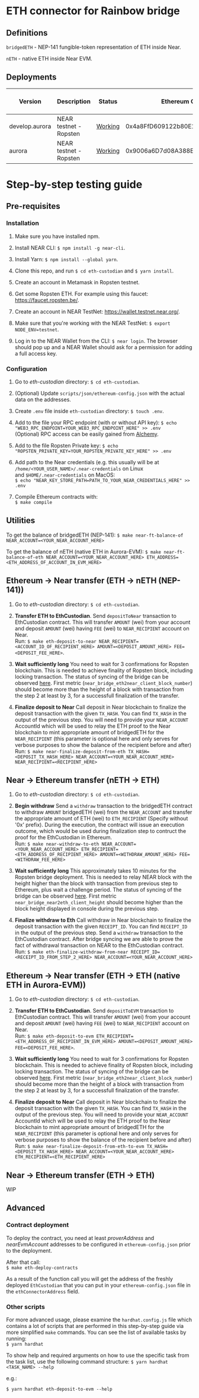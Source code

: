 # ETH connector for Rainbow bridge

## Definitions
`bridgedETH` - NEP-141 fungible-token representation of ETH inside Near.

`nETH` - native ETH inside Near EVM.

## Deployments

| Version        | Description            | Status      | Ethereum Connector Address                 | NEAR Connector Account |
|----------------|------------------------|-------------|--------------------------------------------|------------------------|
| develop.aurora | NEAR testnet - Ropsten | [Working](https://explorer.testnet.near.org/accounts/develop.aurora)   | 0x4a8FfD609122b80E1da0d95e51a31667804eA890 |          develop.aurora        |
|     aurora     | NEAR testnet - Ropsten | [Working](https://explorer.testnet.near.org/accounts/aurora)   | 0x9006a6D7d08A388Eeea0112cc1b6b6B15a4289AF |              aurora            |

# Step-by-step testing guide

## Pre-requisites

### Installation
1. Make sure you have installed npm.

2. Install NEAR CLI: `$ npm install -g near-cli`.

3. Install Yarn: `$ npm install --global yarn`.

4. Clone this repo, and run `$ cd eth-custodian` and `$ yarn install`.

5. Create an account in Metamask in Ropsten testnet.

6. Get some Ropsten ETH. For example using this faucet: https://faucet.ropsten.be/.

7. Create an account in NEAR TestNet: https://wallet.testnet.near.org/.

8. Make sure that you're working with the NEAR TestNet: `$ export NODE_ENV=testnet`.

9. Log in to the NEAR Wallet from the CLI: `$ near login`. The browser should pop up and a NEAR Wallet should ask for a permission for adding a full access key.

### Configuration
1. Go to _eth-custodian_ directory: `$ cd eth-custodian`.

2. (Optional) Update `scripts/json/ethereum-config.json` with the actual data on the addresses.

3. Create `.env` file inside `eth-custodian` directory: `$ touch .env`.

4. Add to the file your RPC endpoint (with or without API key):
`$ echo "WEB3_RPC_ENDPOINT=YOUR_WEB3_RPC_ENDPOINT_HERE" >> .env` <br/>
(Optional) RPC access can be easily gained from [Alchemy](https://www.alchemyapi.io/).

5. Add to the file Ropsten Private key:
`$ echo "ROPSTEN_PRIVATE_KEY=YOUR_ROPSTEN_PRIVATE_KEY_HERE" >> .env`

6. Add path to the Near credentials (e.g. this usually will be at `/home/<YOUR_USER_NAME>/.near-credentials` on Linux <br/>
and `$HOME/.near-credentials` on MacOS: <br/>
`$ echo "NEAR_KEY_STORE_PATH=PATH_TO_YOUR_NEAR_CREDENTIALS_HERE" >> .env`

7. Compile Ethereum contracts with: <br/>
`$ make compile`

## Utilities
To get the balance of bridgedETH (NEP-141):
`$ make near-ft-balance-of NEAR_ACCOUNT=<YOUR_NEAR_ACCOUNT_HERE>`

To get the balance of nETH (native ETH in Aurora-EVM):
`$ make near-ft-balance-of-eth NEAR_ACCOUNT=<YOUR_NEAR_ACCOUNT_HERE> ETH_ADDRESS=<ETH_ADDRESS_OF_ACCOUNT_IN_EVM_HERE>`

## Ethereum -> Near transfer (ETH -> nETH (NEP-141))
1. Go to _eth-custodian_ directory: `$ cd eth-custodian`.

2. **Transfer ETH to EthCustodian**.
Send `depositToNear` transaction to EthCustodian contract.  This will transfer `AMOUNT` (wei) from your account
and deposit `AMOUNT` (wei) having `FEE` (wei) to `NEAR_RECIPIENT` account on Near. <br/>
Run: `$ make eth-deposit-to-near NEAR_RECIPIENT=<ACCOUNT_ID_OF_RECIPIENT_HERE> AMOUNT=<DEPOSIT_AMOUNT_HERE> FEE=<DEPOSIT_FEE_HERE>`.

3. **Wait sufficiently long**
You need to wait for 3 confirmations for Ropsten blockchain. This is needed to achieve finality of Ropsten block, including locking transaction.
The status of syncing of the bridge can be observed [here](http://35.235.76.186:8002/metrics).
First metric (`near_bridge_eth2near_client_block_number`) should become more than the height of a block with transaction from the step 2 at least by 3,
for a successfull finalization of the transfer.

4. **Finalize deposit to Near**
Call deposit in Near blockchain to finalize the deposit transaction with the given `TX_HASH`. You can find `TX_HASH` in the output of the previous step.
You will need to provide your `NEAR_ACCOUNT` AccountId which will be used to relay the ETH proof to the Near blockchain to mint appropriate amount of
bridgedETH for the `NEAR_RECIPIENT` (this parameter is optional here and only serves for verbose purposes to show the balance of the recipient before and after) <br/>
Run: `$ make near-finalize-deposit-from-eth TX_HASH=<DEPOSIT_TX_HASH_HERE> NEAR_ACCOUNT=<YOUR_NEAR_ACCOUNT_HERE> NEAR_RECIPIENT=<RECIPIENT_HERE>`

## Near -> Ethereum transfer (nETH -> ETH)
1. Go to _eth-custodian_ directory: `$ cd eth-custodian`.

2. **Begin withdraw**
Send a `withdraw` transaction to the bridgedETH contract to withdraw `AMOUNT` bridgedETH (wei) from the `NEAR_ACCOUNT` and
transfer the appropriate amount of ETH (wei) to `ETH_RECIPIENT` (Specify without '0x' prefix).
During the execution, the contract will issue an execution outcome, which would be used during finalization step to contruct the proof for the EthCustodian in Ethereum. <br/>
Run: `$ make near-withdraw-to-eth NEAR_ACCOUNT=<YOUR_NEAR_ACCOUNT_HERE> ETH_RECIPIENT=<ETH_ADDRESS_OF_RECIPIENT_HERE> AMOUNT=<WITHDRAW_AMOUNT_HERE> FEE=<WITHDRAW_FEE_HERE>`

3. **Wait sufficiently long**
This approximately takes 10 minutes for the Ropsten bridge deployment.
This is needed to relay NEAR block with the height higher than the block with transaction from previous step to Ethereum, plus wait a challenge period.
The status of syncing of the bridge can be observed [here](http://35.235.76.186:8001/metrics).
First metric `near_bridge_near2eth_client_height` should become higher than the block height displayed in console during the previous step.
4. **Finalize withdraw to Eth**
Call withdraw in Near blockchain to finalize the deposit transaction with the given `RECEIPT_ID`. You can find `RECEIPT_ID` in the output of the previous step.
Send a `withdraw` transaction to the EthCustodian contract. After bridge syncing we are able to prove the fact of withdrawal transaction on NEAR to the EthCustodian contract. <br/>
Run: `$ make eth-finalize-withdraw-from-near RECEIPT_ID=<RECEIPT_ID_FROM_STEP_2_HERE> NEAR_ACCOUNT=<YOUR_NEAR_ACCOUNT_HERE>`

## Ethereum -> Near transfer (ETH -> ETH (native ETH in Aurora-EVM))
1. Go to _eth-custodian_ directory: `$ cd eth-custodian`.

2. **Transfer ETH to EthCustodian**.
Send `depositToEVM` transaction to EthCustodian contract.  This will transfer `AMOUNT` (wei) from your account
and deposit `AMOUNT` (wei) having `FEE` (wei) to `NEAR_RECIPIENT` account on Near. <br/>
Run: `$ make eth-deposit-to-evm ETH_RECIPIENT=<ETH_ADDRESS_OF_RECIPIENT_IN_EVM_HERE> AMOUNT=<DEPOSIT_AMOUNT_HERE> FEE=<DEPOSIT_FEE_HERE>`.

3. **Wait sufficiently long**
You need to wait for 3 confirmations for Ropsten blockchain. This is needed to achieve finality of Ropsten block, including locking transaction.
The status of syncing of the bridge can be observed [here](http://35.235.76.186:8002/metrics).
First metric (`near_bridge_eth2near_client_block_number`) should become more than the height of a block with transaction from the step 2 at least by 3,
for a successfull finalization of the transfer.

4. **Finalize deposit to Near**
Call deposit in Near blockchain to finalize the deposit transaction with the given `TX_HASH`. You can find `TX_HASH` in the output of the previous step.
You will need to provide your `NEAR_ACCOUNT` AccountId which will be used to relay the ETH proof to the Near blockchain to mint appropriate amount of
bridgedETH for the `NEAR_RECIPIENT` (this parameter is optional here and only serves for verbose purposes to show the balance of the recipient before and after) <br/>
Run: `$ make near-finalize-deposit-from-eth-to-evm TX_HASH=<DEPOSIT_TX_HASH_HERE> NEAR_ACCOUNT=<YOUR_NEAR_ACCOUNT_HERE> ETH_RECIPIENT=<ETH_RECIPIENT_HERE>`

## Near -> Ethereum transfer (ETH -> ETH)
WIP

## Advanced

### Contract deployment

To deploy the contract, you need at least _proverAddress_ and _nearEvmAccount_ addresses to be configured in
`ethereum-config.json` prior to the deployment.

After that call: <br />
`$ make eth-deploy-contracts`

As a result of the function call you will get the address of the freshly deployed `EthCustodian` that you can put in
your `ethereum-config.json` file in the `ethConnectorAddress` field.

### Other scripts

For more advanced usage, please examine the `hardhat.config.js` file which contains a lot of scripts that are performed
in this step-by-step guide via more simplified `make` commands. You can see the list of available tasks by running:
<br/>
`$ yarn hardhat`

To show help and required arguments on how to use the specific task from the task list, use the following command structure:
`$ yarn hardhat <TASK_NAME> --help` <br/>

e.g.:

`$ yarn hardhat eth-deposit-to-evm --help`
